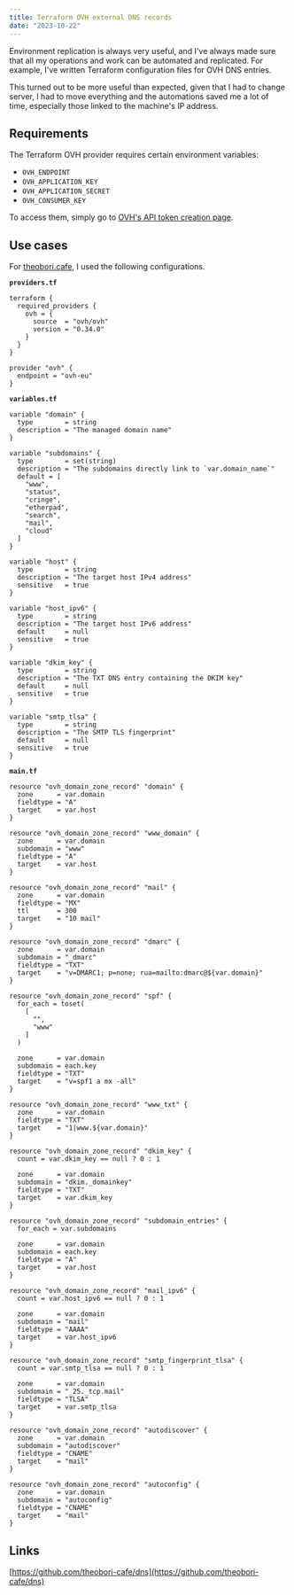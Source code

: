 ```yaml
---
title: Terraform OVH external DNS records
date: "2023-10-22"
---
```


Environment replication is always very useful, and I've always made sure that all my operations and work can be automated and replicated. For example, I've written Terraform configuration files for OVH DNS entries.

This turned out to be more useful than expected, given that I had to change server, I had to move everything and the automations saved me a lot of time, especially those linked to the machine's IP address.


## Requirements

The Terraform OVH provider requires certain environment variables:
- `OVH_ENDPOINT`
- `OVH_APPLICATION_KEY`
- `OVH_APPLICATION_SECRET`
- `OVH_CONSUMER_KEY`


To access them, simply go to [OVH's API token creation page](https://www.ovh.com/auth/api/createToken).

## Use cases

For [theobori.cafe](https://theobori.cafe), I used the following configurations.

**`providers.tf`**
```hcl
terraform {
  required_providers {
    ovh = {
      source  = "ovh/ovh"
      version = "0.34.0"
    }
  }
}

provider "ovh" {
  endpoint = "ovh-eu"
}
```



**`variables.tf`**
```hcl
variable "domain" {
  type        = string
  description = "The managed domain name"
}

variable "subdomains" {
  type        = set(string)
  description = "The subdomains directly link to `var.domain_name`"
  default = [
    "www",
    "status",
    "cringe",
    "etherpad",
    "search",
    "mail",
    "cloud"
  ]
}

variable "host" {
  type        = string
  description = "The target host IPv4 address"
  sensitive   = true
}

variable "host_ipv6" {
  type        = string
  description = "The target host IPv6 address"
  default     = null
  sensitive   = true
}

variable "dkim_key" {
  type        = string
  description = "The TXT DNS entry containing the DKIM key"
  default     = null
  sensitive   = true
}

variable "smtp_tlsa" {
  type        = string
  description = "The SMTP TLS fingerprint"
  default     = null
  sensitive   = true
}
```



**`main.tf`**
```hcl
resource "ovh_domain_zone_record" "domain" {
  zone      = var.domain
  fieldtype = "A"
  target    = var.host
}

resource "ovh_domain_zone_record" "www_domain" {
  zone      = var.domain
  subdomain = "www"
  fieldtype = "A"
  target    = var.host
}

resource "ovh_domain_zone_record" "mail" {
  zone      = var.domain
  fieldtype = "MX"
  ttl       = 300
  target    = "10 mail"
}

resource "ovh_domain_zone_record" "dmarc" {
  zone      = var.domain
  subdomain = "_dmarc"
  fieldtype = "TXT"
  target    = "v=DMARC1; p=none; rua=mailto:dmarc@${var.domain}"
}

resource "ovh_domain_zone_record" "spf" {
  for_each = toset(
    [
      "",
      "www"
    ]
  )

  zone      = var.domain
  subdomain = each.key
  fieldtype = "TXT"
  target    = "v=spf1 a mx -all"
}

resource "ovh_domain_zone_record" "www_txt" {
  zone      = var.domain
  fieldtype = "TXT"
  target    = "1|www.${var.domain}"
}

resource "ovh_domain_zone_record" "dkim_key" {
  count = var.dkim_key == null ? 0 : 1

  zone      = var.domain
  subdomain = "dkim._domainkey"
  fieldtype = "TXT"
  target    = var.dkim_key
}

resource "ovh_domain_zone_record" "subdomain_entries" {
  for_each = var.subdomains

  zone      = var.domain
  subdomain = each.key
  fieldtype = "A"
  target    = var.host
}

resource "ovh_domain_zone_record" "mail_ipv6" {
  count = var.host_ipv6 == null ? 0 : 1

  zone      = var.domain
  subdomain = "mail"
  fieldtype = "AAAA"
  target    = var.host_ipv6
}

resource "ovh_domain_zone_record" "smtp_fingerprint_tlsa" {
  count = var.smtp_tlsa == null ? 0 : 1

  zone      = var.domain
  subdomain = "_25._tcp.mail"
  fieldtype = "TLSA"
  target    = var.smtp_tlsa
}

resource "ovh_domain_zone_record" "autodiscover" {
  zone      = var.domain
  subdomain = "autodiscover"
  fieldtype = "CNAME"
  target    = "mail"
}

resource "ovh_domain_zone_record" "autoconfig" {
  zone      = var.domain
  subdomain = "autoconfig"
  fieldtype = "CNAME"
  target    = "mail"
}
```



## Links

[https://github.com/theobori-cafe/dns](https://github.com/theobori-cafe/dns)


